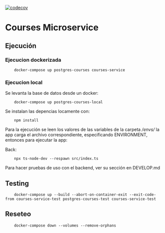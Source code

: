 
[![codecov](https://codecov.io/gh/TP-ClassConnect-G6/CursosIS2/graph/badge.svg?token=NYL9O6CM3B)](https://codecov.io/gh/TP-ClassConnect-G6/CursosIS2)

# Courses Microservice

## Ejecución
### Ejecucion dockerizada
```
    docker-compose up postgres-courses courses-service
```

### Ejecucion local

Se levanta la base de datos desde un docker:

```
    docker-compose up postgres-courses-local
```

Se instalan las depencias locamente con:
```
    npm install
```
Para la ejecución se leen los valores de las variables de la carpeta */envs/*
la app carga el archivo correspondiente, especificando ENVIRONMENT, entonces para ejecutar la app:


Back:
``` 
    npx ts-node-dev --respawn src/index.ts
```


Para hacer pruebas de uso con el backend, ver su sección en DEVELOP.md

## Testing
```
    docker-compose up --build --abort-on-container-exit --exit-code-from courses-service-test postgres-courses-test courses-service-test
```

## Reseteo
```
    docker-compose down --volumes --remove-orphans
```

